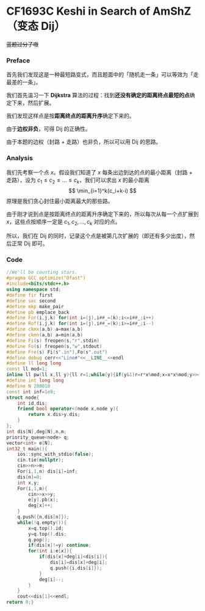 # CF1693C Keshi in Search of AmShZ（变态 Dij）

~~蓝题过分了嗷~~

### Preface

首先我们发现这是一种最短路变式，而且题面中的「随机走一条」可以等效为「走最差的一条」。

我们首先温习一下 **Dijkstra** 算法的过程：找到**还没有确定的距离终点最短的点**确定下来，然后扩展。

我们发现这样点是按**距离终点的距离升序**确定下来的。

由于**边权非负**，可得 Dij 的正确性。

由于本题的边权（封路 + 走路）也非负，所以可以用 Dij 的思路。

### Analysis

我们先考察一个点 $x$。假设我们知道了 $x$ 每条出边到达的点的最小距离（封路 + 走路），设为 $c_1\le c_2\le \dots\le c_k$，我们可以求出 $x$ 的最小距离
$$
\min_{i=1}^k(c_i+k-i)
$$
原理是我们贪心封住最小距离最大的那些路。

由于刚才说到点是按距离终点的距离升序确定下来的，所以每次从每一个点扩展到 $x$，这些点按顺序一定是 $c_1,c_2,\dots,c_k$ 对应的点。

所以，我们在 Dij 的同时，记录这个点是被第几次扩展的（即还有多少出度），然后正常 Dij 即可。

### Code

```cpp
//We'll be counting stars.
#pragma GCC optimize("Ofast")
#include<bits/stdc++.h>
using namespace std;
#define fir first
#define sec second
#define mkp make_pair
#define pb emplace_back
#define For(i,j,k) for(int i=(j),i##_=(k);i<=i##_;i++)
#define Rof(i,j,k) for(int i=(j),i##_=(k);i>=i##_;i--)
#define ckmx(a,b) a=max(a,b)
#define ckmn(a,b) a=min(a,b)
#define Fi(s) freopen(s,"r",stdin)
#define Fo(s) freopen(s,"w",stdout)
#define Fre(s) Fi(s".in"),Fo(s".out")
#define debug cerr<<"Line#"<<__LINE__<<endl
#define ll long long
const ll mod=1;
inline ll pw(ll x,ll y){ll r=1;while(y){if(y&1)r=r*x%mod;x=x*x%mod;y>>=1;}return r;}
#define int long long
#define N 200010
const int inf=1e9;
struct node{
	int id,dis;
	friend bool operator<(node x,node y){
		return x.dis>y.dis;
	}
};
int dis[N],deg[N],n,m;
priority_queue<node> q;
vector<int> e[N];
int32_t main(){
	ios::sync_with_stdio(false);
	cin.tie(nullptr);
	cin>>n>>m;
	For(i,1,n) dis[i]=inf;
	dis[n]=0;
	int x,y;
	For(i,1,m){
		cin>>x>>y;
		e[y].pb(x);
		deg[x]++;
	}
	q.push({n,dis[n]});
	while(!q.empty()){
		x=q.top().id;
		y=q.top().dis;
		q.pop();
		if(dis[x]!=y) continue;
		for(int i:e[x]){
			if(dis[x]+deg[i]<dis[i]){
				dis[i]=dis[x]+deg[i];
				q.push({i,dis[i]});
			}
			deg[i]--;
		}
	}
	cout<<dis[1]<<endl;
return 0;}
```